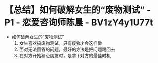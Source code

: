 # 【总结】如何破解女生的“废物测试” - P1 - 恋爱咨询师陈晨 - BV1zY4y1U77t

-   如何破解女生的“废物测试”
    1.  女生喜欢搞废物测试，只有废物才会这样做
    2.  面对无法回答的问题，最好的方法是把问题踢回去
    3.  在对方开始猜忌朋友时，是拿下对方的最佳时机